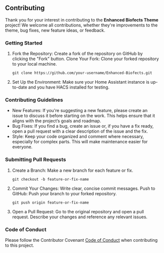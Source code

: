 ## Contributing
Thank you for your interest in contributing to the **Enhanced Biofects Theme** project! We welcome all contributions, whether they're improvements to the theme, bug fixes, new feature ideas, or feedback.

### Getting Started
1. Fork the Repository: Create a fork of the repository on GitHub by clicking the "Fork" button.
Clone Your Fork: Clone your forked repository to your local machine.
    ```
    git clone https://github.com/your-username/Enhanced-Biofects.git
    ```
2. Set Up the Environment: Make sure your Home Assistant instance is up-to-date and you have HACS installed for testing.

### Contributing Guidelines
- New Features: If you're suggesting a new feature, please create an issue to discuss it before starting on the work. This helps ensure that it aligns with the project’s goals and roadmap.
- Bug Fixes: If you find a bug, create an issue or, if you have a fix ready, open a pull request with a clear description of the issue and the fix.
- Style: Keep your code organized and comment where necessary, especially for complex parts. This will make maintenance easier for everyone.

### Submitting Pull Requests
1. Create a Branch: Make a new branch for each feature or fix.
    ```
    git checkout -b feature-or-fix-name
    ```
2. Commit Your Changes: Write clear, concise commit messages.
Push to GitHub: Push your branch to your forked repository.
    ```
    git push origin feature-or-fix-name
    ```
3. Open a Pull Request: Go to the original repository and open a pull request. Describe your changes and reference any relevant issues.
### Code of Conduct
Please follow the Contributor Covenant [Code of Conduct](https://github.com/biofects/Enhanced-Biofects/blob/main/CODE_OF_CONDUCT.md) when contributing to this project.
